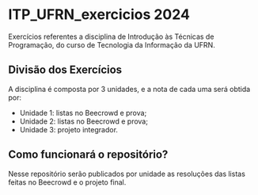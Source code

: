 # ITP_UFRN_exercicios 2024
Exercícios referentes a disciplina de Introdução às Técnicas de Programação, do curso de Tecnologia da Informação da UFRN.

## Divisão dos Exercícios
A disciplina é composta por 3 unidades, e a nota de cada uma será obtida por:
- Unidade 1: listas no Beecrowd e prova;
- Unidade 2: listas no Beecrowd e prova;
- Unidade 3: projeto integrador.

## Como funcionará o repositório?
Nesse repositório serão publicados por unidade as resoluções das listas feitas no Beecrowd e o projeto final.
